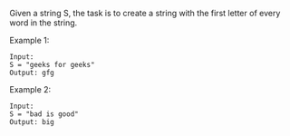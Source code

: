 Given a string S, the task is to create a string with the first letter of every word in the string.
 

Example 1:
```
Input: 
S = "geeks for geeks"
Output: gfg
```
Example 2:
```
Input: 
S = "bad is good"
Output: big
```
